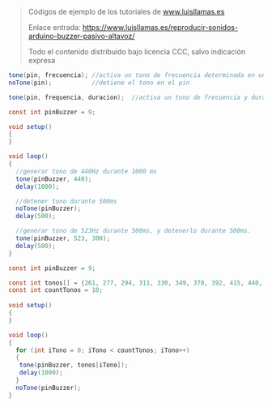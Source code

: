 > Códigos de ejemplo de los tutoriales de www.luisllamas.es
>
> Enlace entrada: https://www.luisllamas.es/reproducir-sonidos-arduino-buzzer-pasivo-altavoz/
>
> Todo el contenido distribuido bajo licencia CCC, salvo indicación expresa

```csharp
tone(pin, frecuencia); //activa un tono de frecuencia determinada en un pin dado
noTone(pin);           //detiene el tono en el pin
```

```csharp
tone(pin, frequencia, duracion);  //activa un tono de frecuencia y duracion determinados en un pin dado
```

```csharp
const int pinBuzzer = 9;

void setup() 
{
}

void loop() 
{
  //generar tono de 440Hz durante 1000 ms
  tone(pinBuzzer, 440);
  delay(1000);

  //detener tono durante 500ms  
  noTone(pinBuzzer);
  delay(500);

  //generar tono de 523Hz durante 500ms, y detenerlo durante 500ms.
  tone(pinBuzzer, 523, 300);
  delay(500);
}
```

```csharp
const int pinBuzzer = 9;

const int tonos[] = {261, 277, 294, 311, 330, 349, 370, 392, 415, 440, 466, 494};
const int countTonos = 10;
   
void setup()
{ 
}

void loop()
{
  for (int iTono = 0; iTono < countTonos; iTono++)
  {
   tone(pinBuzzer, tonos[iTono]);
   delay(1000);
  }
  noTone(pinBuzzer);
}
```